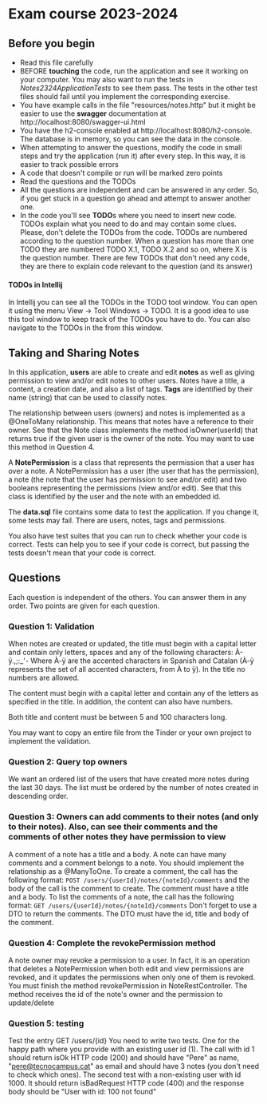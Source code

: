 # Exam course 2023-2024 

## Before you begin
* Read this file carefully
* BEFORE **touching** the code, run the application and see it working on your computer. You may also want to run the tests in *Notes2324ApplicationTests*
to see them pass. The tests in the other test files should fail until you implement the corresponding exercise.
* You have example calls in the file "resources/notes.http" but it might be easier to use the **swagger** documentation at http://localhost:8080/swagger-ui.html
* You have the h2-console enabled at http://localhost:8080/h2-console. The database is in memory, so you can see the data in the console. 
* When attempting to answer the questions, modify the code in small steps and try the application (run it) after every step. In this way, it is easier to track possible errors
* A code that doesn't compile or run will be marked zero points
* Read the questions and the TODOs
* All the questions are independent and can be answered in any order. So, if you get stuck in a question go ahead and attempt to answer another one.
* In the code you'll see **TODO**s where you need to insert new code. TODOs explain what you need to do and may contain some clues. Please,
  don't delete the TODOs from the code. TODOs are numbered according to the question number. When a question has more than one TODO they are
  numbered TODO X.1, TODO X.2 and so on, where X is the question number. There are few TODOs that don't need any code, they are there to explain code relevant to the question (and its answer)

#### TODOs in Intellij
In Intellij you can see all the TODOs in the TODO tool window. You can open it using the menu View -> Tool Windows -> TODO.
It is a good idea to use this tool window to keep track of the TODOs you have to do. You can also navigate to the TODOs in the from this window.

## Taking and Sharing Notes
In this application, **users** are able to create and edit **notes** as well as giving permission to view and/or edit notes to other users. 
Notes have a title, a content, a creation date, and also a list of tags. **Tags** are identified by their name (string) that can be used to classify notes.

The relationship between users (owners) and notes is implemented as a @OneToMany relationship. This means that notes have a reference to their owner. See that the
Note class implements the method isOwner(userId) that returns true if the given user is the owner of the note. You may want to use this method in Question 4.

A **NotePermission** is a class that represents the permission that a user has over a note. A NotePermission has a user (the user that has the permission), 
a note (the note that the user has permission to see and/or edit) and two booleans representing the permissions (view and/or edit). See that 
this class is identified by the user and the note with an embedded id.

The **data.sql** file contains some data to test the application. If you change it, some tests may fail. There are users, notes, tags and permissions.

You also have test suites that you can run to check whether your code is correct. Tests can help you to see if your code is correct, but passing the tests doesn't mean 
that your code is correct. 

## Questions 
Each question is independent of the others. You can answer them in any order. Two points are given for each question.

### Question 1: Validation
When notes are created or updated, the title must begin with a capital letter and contain only letters, spaces and any of the following characters: À-ÿ.,;:_'- 
Where À-ÿ are the accented characters in Spanish and Catalan (À-ÿ represents the set of all accented characters, from À to ÿ).
In the title no numbers are allowed. 

The content must begin with a capital letter and contain any of the letters as specified in the title. In addition, the content can also have numbers.

Both title and content must be between 5 and 100 characters long.

You may want to copy an entire file from the Tinder or your own project to implement the validation.

### Question 2: Query top owners
We want an ordered list of the users that have created more notes during the last 30 days. The list must be ordered by the number of notes created in descending order.

### Question 3: Owners can add comments to their notes (and only to their notes). Also, can see their comments and the comments of other notes they have permission to view
A comment of a note has a title and a body. A note can have many comments and a comment belongs to a note. You should implement the relationship as a @ManyToOne.
To create a comment, the call has the following format:
```POST /users/{userId}/notes/{noteId}/comments``` and the body of the call is the comment to create. The comment must have a title and a body.
To list the comments of a note, the call has the following format:
```GET /users/{userId}/notes/{noteId}/comments```
Don't forget to use a DTO to return the comments. The DTO must have the id, title and body of the comment.

### Question 4: Complete the revokePermission method
A note owner may revoke a permission to a user. In fact, it is an operation that deletes a NotePermission when both edit and view permissions are revoked, and
it updates the permissions when only one of them is revoked.
You must finish the method revokePermission in NoteRestController. The method receives the id of the note's owner and the permission to update/delete

### Question 5: testing
Test the entry GET /users/{id}  You need to write two tests. One for the happy path where you provide with an existing user id (1). The
call with id 1 should return isOk HTTP code (200) and
should have "Pere" as name, "pere@tecnocampus.cat" as email and should have 3 notes (you don't need to check which ones). The second test
with a non-existing user with id 1000. It should return isBadRequest HTTP code (400) and the response body should be "User with id: 100 not found"